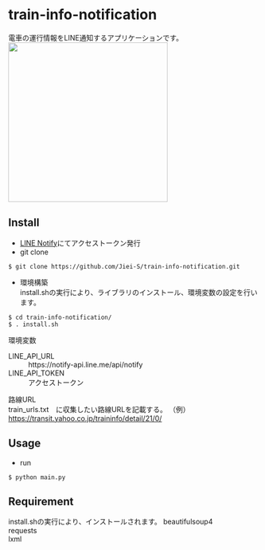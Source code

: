 # train-info-notification
電車の運行情報をLINE通知するアプリケーションです。  
<img src="https://user-images.githubusercontent.com/55335212/80302341-69783400-87e4-11ea-929f-2c4bc7230f40.jpeg" width="320px">

## Install
- [LINE Notify](https://notify-bot.line.me/ja/)にてアクセストークン発行
- git clone
~~~
$ git clone https://github.com/Jiei-S/train-info-notification.git
~~~
- 環境構築  
install.shの実行により、ライブラリのインストール、環境変数の設定を行います。
~~~
$ cd train-info-notification/
$ . install.sh
~~~
環境変数
<dl>
  <dt>LINE_API_URL</dt>
  <dd>https://notify-api.line.me/api/notify</dd>
  <dt>LINE_API_TOKEN</dt>
  <dd>アクセストークン</dd>
</dl>

路線URL  
train_urls.txt　に収集したい路線URLを記載する。
（例）
https://transit.yahoo.co.jp/traininfo/detail/21/0/

## Usage
- run
~~~
$ python main.py
~~~

## Requirement
install.shの実行により、インストールされます。
beautifulsoup4  
requests  
lxml
